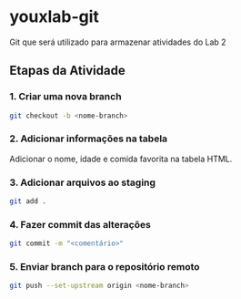 # youxlab-git
Git que será utilizado para armazenar atividades do Lab 2

## Etapas da Atividade

### 1. Criar uma nova branch
```bash
git checkout -b <nome-branch>
```

### 2. Adicionar informações na tabela
Adicionar o nome, idade e comida favorita na tabela HTML.

### 3. Adicionar arquivos ao staging
```bash
git add .
```

### 4. Fazer commit das alterações
```bash
git commit -m "<comentário>"
```

### 5. Enviar branch para o repositório remoto
```bash
git push --set-upstream origin <nome-branch>